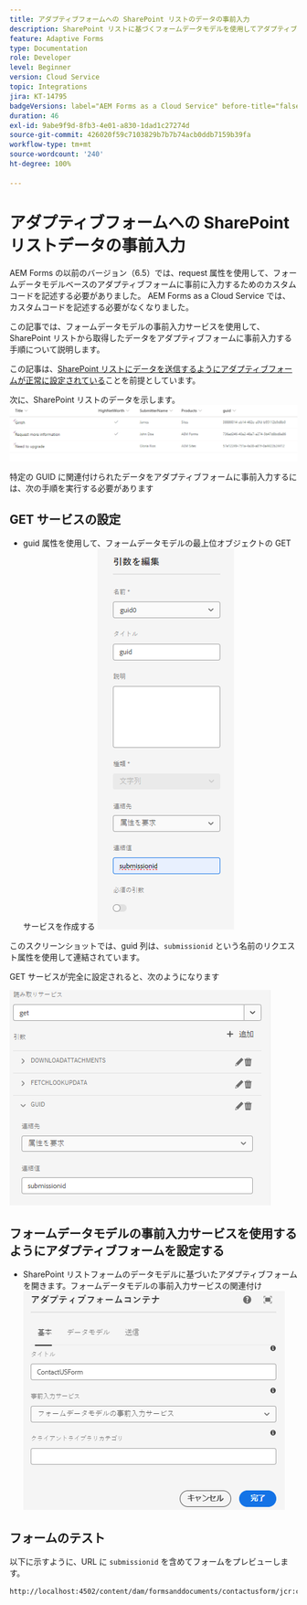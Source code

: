 ```yaml
---
title: アダプティブフォームへの SharePoint リストのデータの事前入力
description: SharePoint リストに基づくフォームデータモデルを使用してアダプティブフォームに事前入力する方法を説明します。
feature: Adaptive Forms
type: Documentation
role: Developer
level: Beginner
version: Cloud Service
topic: Integrations
jira: KT-14795
badgeVersions: label="AEM Forms as a Cloud Service" before-title="false"
duration: 46
exl-id: 9abe9f9d-8fb3-4e01-a830-1dad1c27274d
source-git-commit: 426020f59c7103829b7b7b74acb0ddb7159b39fa
workflow-type: tm+mt
source-wordcount: '240'
ht-degree: 100%

---
```


# アダプティブフォームへの SharePoint リストデータの事前入力

AEM Forms の以前のバージョン（6.5）では、request 属性を使用して、フォームデータモデルベースのアダプティブフォームに事前に入力するためのカスタムコードを記述する必要がありました。 AEM Forms as a Cloud Service では、カスタムコードを記述する必要がなくなりました。

この記事では、フォームデータモデルの事前入力サービスを使用して、SharePoint リストから取得したデータをアダプティブフォームに事前入力する手順について説明します。

この記事は、[SharePoint リストにデータを送信するようにアダプティブフォームが正常に設定されている](https://experienceleague.adobe.com/docs/experience-manager-cloud-service/content/forms/adaptive-forms-authoring/authoring-adaptive-forms-core-components/create-an-adaptive-form-on-forms-cs/configure-submit-actions-core-components.html?lang=ja#connect-af-sharepoint-list)ことを前提としています。

次に、SharePoint リストのデータを示します。
![sharepoint-list](assets/list-data.png)

特定の GUID に関連付けられたデータをアダプティブフォームに事前入力するには、次の手順を実行する必要があります

## GET サービスの設定

* guid 属性を使用して、フォームデータモデルの最上位オブジェクトの GET サービスを作成する
  ![get-service](assets/mapping-request-attribute.png)

このスクリーンショットでは、guid 列は、`submissionid` という名前のリクエスト属性を使用して連結されています。

GET サービスが完全に設定されると、次のようになります

![get-service](assets/fdm-request-attribute.png)

## フォームデータモデルの事前入力サービスを使用するようにアダプティブフォームを設定する

* SharePoint リストフォームのデータモデルに基づいたアダプティブフォームを開きます。フォームデータモデルの事前入力サービスの関連付け
  ![form-prefill-service](assets/form-prefill-service.png)

## フォームのテスト

以下に示すように、URL に `submissionid` を含めてフォームをプレビューします。

```html
http://localhost:4502/content/dam/formsanddocuments/contactusform/jcr:content?wcmmode=disabled&submissionid=57e12249-751a-4a38-a81f-0a4422b24412
```
